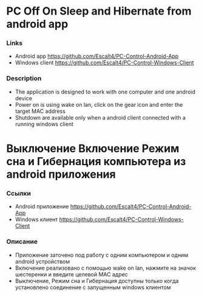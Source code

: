 # PC Off On Sleep and Hibernate from android app
### Links
- Android app https://github.com/Escalt4/PC-Control-Android-App
- Windows client https://github.com/Escalt4/PC-Control-Windows-Client
### Description
- The application is designed to work with one computer and one android device
- Power on is using wake on lan, click on the gear icon and enter the target MAC address 
- Shutdown are available only when a android client connected with a running windows client

# Выключение Включение Режим сна и Гибернация компьютера из android приложения
### Ссылки
- Android приложение https://github.com/Escalt4/PC-Control-Android-App
- Windows клиент https://github.com/Escalt4/PC-Control-Windows-Client
### Описание
- Приложение заточено под работу с одним компьютером и одним android устройством
- Включение реализовано с помощью wake on lan, нажмите на значок шестеренки и введите целевой MAC адрес 
- Выключение, Режим сна и Гибернация доступны только когда установлено соединение с запущенным windows клиентом
